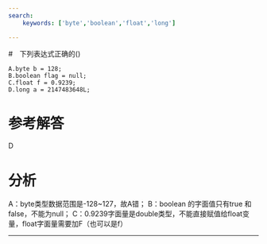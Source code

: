```yaml
---
search:
    keywords: ['byte','boolean','float','long']

---
```



#　下列表达式正确的()



```
A.byte b = 128;
B.boolean flag = null;
C.float f = 0.9239;
D.long a = 2147483648L;
```



# 参考解答

D

# 分析
A：byte类型数据范围是-128~127，故A错；
B：boolean 的字面值只有true 和 false，不能为null；
C：0.9239字面量是double类型，不能直接赋值给float变量，float字面量需要加F（也可以是f）

---